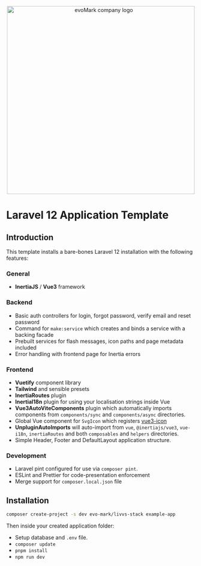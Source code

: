 <p align="center">
    <a href="https://evomark.co.uk" target="_blank" alt="Link to evoMark's website">
        <picture>
          <source media="(prefers-color-scheme: dark)" srcset="https://evomark.co.uk/wp-content/uploads/static/evomark-logo--dark.svg">
          <source media="(prefers-color-scheme: light)" srcset="https://evomark.co.uk/wp-content/uploads/static/evomark-logo--light.svg">
          <img alt="evoMark company logo" src="https://evomark.co.uk/wp-content/uploads/static/evomark-logo--light.svg" width="500">
        </picture>
    </a>
</p>

# Laravel 12 Application Template

## Introduction

This template installs a bare-bones Laravel 12 installation with the following features:

### General

- **InertiaJS** / **Vue3** framework

### Backend

- Basic auth controllers for login, forgot password, verify email and reset password
- Command for `make:service` which creates and binds a service with a backing facade
- Prebuilt services for flash messages, icon paths and page metadata included
- Error handling with frontend page for Inertia errors

### Frontend

- **Vuetify** component library
- **Tailwind** and sensible presets
- **InertiaRoutes** plugin
- **InertiaI18n** plugin for using your localisation strings inside Vue
- **Vue3AutoViteComponents** plugin which automatically imports components from `components/sync` and `components/async` directories.
- Global Vue component for `SvgIcon` which registers [vue3-icon](https://www.npmjs.com/package/vue3-icon)
- **UnpluginAutoImports** will auto-import from `vue`, `@inertiajs/vue3`, `vue-i18n`, `inertiaRoutes` and both `composables` and `helpers` directories.
- Simple Header, Footer and DefaultLayout application structure.

### Development

- Laravel pint configured for use via `composer pint`.
- ESLint and Prettier for code-presentation enforcement
- Merge support for `composer.local.json` file

## Installation

```sh
composer create-project -s dev evo-mark/livvs-stack example-app
```

Then inside your created application folder:

- Setup database and `.env` file.
- `composer update`
- `pnpm install`
- `npm run dev`
